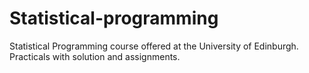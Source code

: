 # Statistical-programming
Statistical Programming course offered at the University of Edinburgh. Practicals with solution and assignments. 
